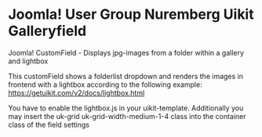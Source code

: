 # Joomla! User Group Nuremberg Uikit Galleryfield

Joomla! CustomField - Displays jpg-images from a folder within a gallery and lightbox

This customField shows a folderlist dropdown and renders the images in frontend with a lightbox according to the following example:
https://getuikit.com/v2/docs/lightbox.html

You have to enable the lightbox.js in your uikit-template.
Additionally you may insert the uk-grid uk-grid-width-medium-1-4 class into the container class of the field settings
